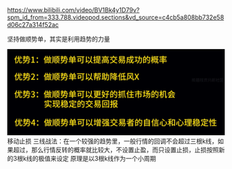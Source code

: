 https://www.bilibili.com/video/BV1Bk4y1D79v?spm_id_from=333.788.videopod.sections&vd_source=c4cb5a808bb732e58d06c27a314f52ac

坚持做顺势单，其实是利用趋势的力量

![img.png](img.png)
移动止损
三线战法：在一个较强的趋势里，一般行情的回调不会超过三根k线，如果超过，那么行情反转的概率就比较大，不设置止盈，而只设置止损，止损按照新的3根k线的极值来设定
原理是以3根k线作为一个小周期



